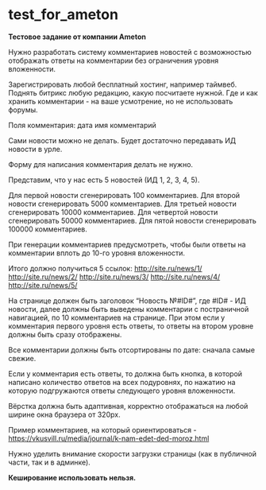 # test_for_ameton
**Тестовое задание от компании Ameton**

Нужно разработать систему комментариев новостей с возможностью отображать ответы на комментарии без ограничения уровня вложенности. 

Зарегистрировать любой бесплатный хостинг, например таймвеб. Поднять битрикс любую редакцию, какую посчитаете нужной. Где и как хранить комментарии - на ваше усмотрение, но не использовать форумы.

Поля комментария:
дата
имя
комментарий

Сами новости можно не делать. Будет достаточно передавать ИД новости в урле.

Форму для написания комментария делать не нужно.

Представим, что у нас есть 5 новостей (ИД 1, 2, 3, 4, 5). 

Для первой новости сгенерировать 100 комментариев.
Для второй новости сгенерировать 5000 комментариев.
Для третьей новости сгенерировать 10000 комментариев.
Для четвертой новости сгенерировать 50000 комментариев.
Для пятой новости сгенерировать 100000 комментариев.

При генерации комментариев предусмотреть, чтобы были ответы на комментарии вплоть до 10-го уровня вложенности.

Итого должно получиться 5 ссылок: 
http://site.ru/news/1/
http://site.ru/news/2/
http://site.ru/news/3/
http://site.ru/news/4/
http://site.ru/news/5/

На странице должен быть заголовок “Новость №#ID#”, где #ID# - ИД новости, далее должны быть выведены комментарии с постраничной навигацией, по 10 комментариев на странице. При этом если у комментария первого уровня есть ответы, то ответы на втором уровне должны быть сразу отображены. 

Все комментарии должны быть отсортированы по дате: сначала самые свежие.

Если у комментария есть ответы, то должна быть кнопка, в которой написано количество ответов на всех подуровнях, по нажатию на которую подгружаются ответы следующего уровня вложенности.  

Вёрстка должна быть адаптивная, корректно отображаться на любой ширине окна браузера от 320px. 

Пример комментариев, на который ориентироваться - https://vkusvill.ru/media/journal/k-nam-edet-ded-moroz.html

Нужно уделить внимание скорости загрузки страницы (как в публичной части, так и в админке).

**Кеширование использовать нельзя.**
